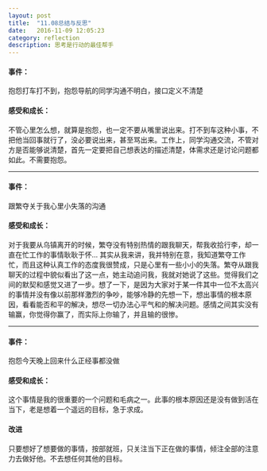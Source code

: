 ```yaml
---
layout: post
title:  "11.08总结与反思"
date:   2016-11-09 12:05:23
category: reflection
description: 思考是行动的最佳帮手
---
```




#### 事件：

抱怨打车打不到，抱怨导航的同学沟通不明白，接口定义不清楚

#### 感受和成长：

不管心里怎么想，就算是抱怨，也一定不要从嘴里说出来。打不到车这种小事，不把他当回事就行了，没必要说出来，甚至骂出来。工作上，同学沟通交流，不管对方是否能够说清楚，首先一定要把自己想表达的描述清楚，体需求还是讨论问题都如此。不需要抱怨。



----



#### 事件：

跟繁夺关于我心里小失落的沟通

#### 感受和成长：

对于我要从乌镇离开的时候，繁夺没有特别热情的跟我聊天，帮我收拾行李，却一直在忙工作的事情耿耿于怀… 其实从我来讲，我并特别在意，我知道繁夺工作忙，而且这种认真工作的态度我很赞成，只是心里有一些小小的失落。繁夺从跟我聊天的过程中貌似看出了这一点，她主动追问我，我就对她说了这些。觉得我们之间的默契和感觉又进了一步。想了一下，是因为大家对于某一件其中一位不太高兴的事情并没有像以前那样激烈的争吵，能够冷静的先想一下，想出事情的根本原因，看看能否和平的解决，想尽一切办法心平气和的解决问题。感情之间其实没有输赢，你觉得你赢了，而实际上你输了，并且输的很惨。



----



#### 事件：

抱怨今天晚上回来什么正经事都没做

#### 感受和成长：

这个事情是我的很重要的一个问题和毛病之一。此事的根本原因还是没有做到活在当下，老是想着一个遥远的目标，急于求成。

#### 改进

只要想好了想要做的事情，按部就班，只关注当下正在做的事情，倾注全部的注意力去做好他。不去想任何其他的目标。



